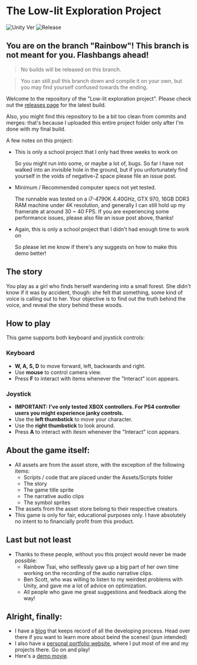 # The Low-lit Exploration Project

![Unity Ver][1] ![Release][2]

[1]: https://img.shields.io/badge/Unity%20Version-5.5.2f1-brightgreen.svg


[2]: https://img.shields.io/badge/Latest%20Release-v1.1.0-yellow.svg


## You are on the branch "Rainbow"! This branch is not meant for you. Flashbangs ahead!
>No builds will be released on this branch.

>You can still pull this branch down and compile it on your own, but you may find yourself confused towards the ending.

Welcome to the repository of the "Low-lit exploration project". Please check out the [releases page](https://github.com/br90218/Lowlit-Exploration/releases) for the latest build.

Also, you might find this repository to be a bit too clean from commits and merges: that's because I uploaded this entire project folder only after I'm done with my final build.

A few notes on this project:

* This is only a school project that I only had three weeks to work on

   So you might run into some, or maybe a lot of, bugs. So far I have not walked into an invisible hole in the ground, but if you unfortunately find yourself in the voids of negative-Z space please file an issue post.
   
* Minimum / Recommended computer specs not yet tested.

   The runnable was tested on a i7-4790K 4.40GHz, GTX 970, 16GB DDR3 RAM machine under 4K resolution, and generally I can still hold up my framerate at around 30 ~ 40 FPS. If you are experiencing some performance issues, please also file an issue post above, thanks!
   
* Again, this is only a school project that I didn't had enough time to work on

   So please let me know if there's any suggests on how to make this demo better!
   
## The story
You play as a girl who finds herself wandering into a small forest. She didn't know if it was by accident, though: she felt that something, some kind of voice is calling out to her. Your objective is to find out the truth behind the voice, and reveal the story behind these woods.

## How to play
This game supports both keyboard and joystick controls:
### Keyboard
* __W, A, S, D__ to move forward, left, backwards and right.
* Use __mouse__ to control camera view.
* Press __F__ to interact with items whenever the "Interact" icon appears.

### Joystick
* __IMPORTANT: I've only tested XBOX controllers. For PS4 controller users you might experience janky controls.__
* Use the __left thumbstick__ to move your character.
* Use the __right thumbstick__ to look around.
* Press __A__ to interact with itesm whenever the "Interact" icon appears.

## About the game itself:
* All assets are from the asset store, with the exception of the following items:
  * Scripts / code that are placed under the Assets/Scripts folder
  * The story
  * The game title sprite
  * The narrative audio clips
  * The symbol sprites
* The assets from the asset store belong to their respective creators.
* This game is only for fair, educational purposes only. I have absolutely no intent to to financially profit from this product.

## Last but not least
* Thanks to these people, without you this project would never be made possible:
  * Rainbow Tsai, who selflessly gave up a big part of her own time working on the recording of the audio narrative clips.
  * Ben Scott, who was willing to listen to my weirdest problems with Unity, and gave me a lot of advice on optimization.
  * All people who gave me great suggestions and feedback along the way!
  
## Alright, finally:
* I have a [blog](https://br90218.tumblr.com) that keeps record of all the developing process. Head over there if you want to learn more about beind the scenes! (pun intended)
* I also have a [personal portfolio website](https://br90218.github.io), where I put most of me and my projects there. Go on and play!
* Here's a [demo movie](https://youtu.be/Ug-YwFc0d9U).
